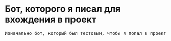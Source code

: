 <h1>Бот, которого я писал для вхождения в проект</h1>
<pre>Изначально бот, который был тестовым, чтобы я попал в проект, но в общем показатель, что я умею работать с таблицами гугла, ботами в тг</pre>
